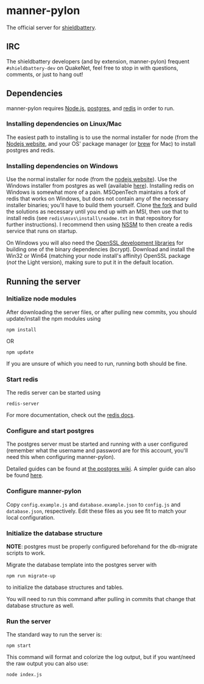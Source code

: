 # manner-pylon
The official server for [shieldbattery](https://github.com/tec27/shieldbattery).

## IRC
The shieldbattery developers (and by extension, manner-pylon) frequent `#shieldbattery-dev` on QuakeNet, feel free to stop in with questions, comments, or just to hang out!

## Dependencies
manner-pylon requires [Node.js](http://nodejs.org), [postgres](http://postgresql.org), and [redis](http://redis.io) in order to run.

### Installing dependencies on Linux/Mac
The easiest path to installing is to use the normal installer for node (from the [Nodejs website](http://nodejs.org), and your OS' package manager (or [brew](http://brew.sh/) for Mac) to install postgres and redis.

### Installing dependencies on Windows
Use the normal installer for node (from the [nodejs website](http://nodejs.org)). Use the Windows installer from postgres as well (available [here](http://www.postgresql.org/download/windows/)). Installing redis on Windows is somewhat more of a pain. MSOpenTech maintains a fork of redis that works on Windows, but does not contain any of the necessary installer binaries; you'll have to build them yourself. Clone [the fork](https://github.com/MSOpenTech/redis) and build the solutions as necessary until you end up with an MSI, then use that to install redis (see `redis\msvs\install\readme.txt` in that repository for further instructions). I recommend then using [NSSM](http://nssm.cc) to then create a redis service that runs on startup.

On Windows you will also need the [OpenSSL development libraries](http://slproweb.com/products/Win32OpenSSL.html) for building one of the binary dependencies (bcrypt). Download and install the Win32 or Win64 (matching your node install's affinity) OpenSSL package (*not* the Light version), making sure to put it in the default location.

## Running the server
### Initialize node modules

After downloading the server files, or after pulling new commits, you should update/install the npm
modules using

```
npm install
```

OR

```
npm update
```

If you are unsure of which you need to run, running both should be fine.


### Start redis
The redis server can be started using

```
redis-server
```

For more documentation, check out the [redis docs](http://redis.io/documentation).

### Configure and start postgres

The postgres server must be started and running with a user configured (remember what the username
and password are for this account, you'll need this when configuring manner-pylon).

Detailed guides can be found at
[the postgres wiki](https://wiki.postgresql.org/wiki/Detailed_installation_guides). A simpler guide
can also be found
[here](http://www.thegeekstuff.com/2009/04/linux-postgresql-install-and-configure-from-source/).

### Configure manner-pylon

Copy `config.example.js` and `database.example.json` to `config.js` and `database.json`,
respectively. Edit these files as you see fit to match your local configuration.

### Initialize the database structure

**NOTE**: postgres must be properly configured beforehand for the db-migrate scripts to work.

Migrate the database template into the postgres server with

```
npm run migrate-up
```

to initialize the database structures and tables.

You will need to run this command after pulling in commits that change that database structure as
well.

### Run the server

The standard way to run the server is:

```
npm start
```

This command will format and colorize the log output, but if you want/need the raw output you can
also use:

```
node index.js
```
